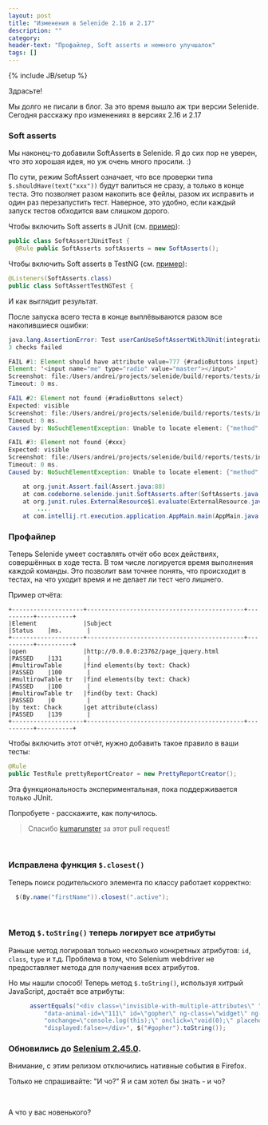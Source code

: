 ```yaml
---
layout: post
title: "Изменения в Selenide 2.16 и 2.17"
description: ""
category:
header-text: "Профайлер, Soft asserts и немного улучшалок"
tags: []
---
```

{% include JB/setup %}

Здрасьте!

Мы долго не писали в блог. За это время вышло аж три версии Selenide. 
Сегодня расскажу про изменениях в версиях 2.16 и 2.17

### Soft asserts

Мы наконец-то добавили SoftAsserts в Selenide. Я до сих пор не уверен, что это хорошая идея, но уж очень много просили. :)

По сути, режим SoftAssert означает, что все проверки типа `$.shouldHave(text("xxx"))` будут валиться не сразу, а только в конце теста. 
Это позволяет разом накопить все фейлы, разом их исправить и один раз перезапустить тест.
Наверное, это удобно, если каждый запуск тестов обходится вам слишком дорого.

Чтобы включить Soft asserts в JUnit (см. [пример](https://github.com/codeborne/selenide/blob/master/src/test/java/integration/SoftAssertJUnitTest.java)):

```java
public class SoftAssertJUnitTest {
  @Rule public SoftAsserts softAsserts = new SoftAsserts();
```

Чтобы включить Soft asserts в TestNG (см. [пример](https://github.com/codeborne/selenide/blob/master/src/test/java/integration/testng/SoftAssertTestNGTest.java)):

```java
@Listeners(SoftAsserts.class)
public class SoftAssertTestNGTest {
```

И как выглядит результат. 

После запуска всего теста в конце выплёвываются разом все накопившиеся ошибки:

```java
java.lang.AssertionError: Test userCanUseSoftAssertWithJUnit(integration.SoftAssertJUnitTest) failed.
3 checks failed

FAIL #1: Element should have attribute value=777 {#radioButtons input}
Element: '<input name="me" type="radio" value="master"></input>'
Screenshot: file:/Users/andrei/projects/selenide/build/reports/tests/integration/SoftAssertJUnitTest/userCanUseSoftAssertWithJUnit/1425503251321.0.png
Timeout: 0 ms.

FAIL #2: Element not found {#radioButtons select}
Expected: visible
Screenshot: file:/Users/andrei/projects/selenide/build/reports/tests/integration/SoftAssertJUnitTest/userCanUseSoftAssertWithJUnit/1425503252361.1.png
Timeout: 0 ms.
Caused by: NoSuchElementException: Unable to locate element: {"method":"css selector","selector":"#radioButtons select"}

FAIL #3: Element not found {#xxx}
Expected: visible
Screenshot: file:/Users/andrei/projects/selenide/build/reports/tests/integration/SoftAssertJUnitTest/userCanUseSoftAssertWithJUnit/1425503252697.2.png
Timeout: 0 ms.
Caused by: NoSuchElementException: Unable to locate element: {"method":"css selector","selector":"#xxx"}

    at org.junit.Assert.fail(Assert.java:88)
    at com.codeborne.selenide.junit.SoftAsserts.after(SoftAsserts.java:54)
    at org.junit.rules.ExternalResource$1.evaluate(ExternalResource.java:50)
        ....
    at com.intellij.rt.execution.application.AppMain.main(AppMain.java:134)
```

### Профайлер

Теперь Selenide умеет составлять отчёт обо всех действиях, совершённых в ходе теста. В том числе логируется время 
выполнения каждой команды. Это позволит вам точнее понять, что происходит в тестах, на что уходит время и не делает ли
тест чего лишнего.

Пример отчёта:

```
+--------------------+--------------------------------------------+----------+----------+
|Element             |Subject                                     |Status    |ms.       |
+--------------------+--------------------------------------------+----------+----------+
|open                |http://0.0.0.0:23762/page_jquery.html       |PASSED    |131       |
|#multirowTable      |find elements(by text: Chack)               |PASSED    |100       |
|#multirowTable tr   |find elements(by text: Chack)               |PASSED    |100       |
|#multirowTable tr   |find(by text: Chack)                        |PASSED    |0         |
|by text: Chack      |get attribute(class)                        |PASSED    |139       |
+--------------------+--------------------------------------------+----------+----------+
```

Чтобы включить этот отчёт, нужно добавить такое правило в ваши тесты:

```java
@Rule
public TestRule prettyReportCreator = new PrettyReportCreator();
```

Эта функциональность экспериментальная, пока поддерживается только JUnit.

Попробуете - расскажите, как получилось.

> Спасибо [kumarunster](https://github.com/kumarunster) за этот pull request! 

<br/>

### Исправлена функция `$.closest()`

Теперь поиск родительского элемента по классу работает корректно:

```java
  $(By.name("firstName")).closest(".active");
```

<br/>

### Метод `$.toString()` теперь логирует все атрибуты

Раньше метод логировал только несколько конкретных атрибутов: `id`, `class`, `type` и т.д.
Проблема в том, что Selenium webdriver не предоставляет метода для получаения всех атрибутов.

Но мы нашли способ! Теперь метод `$.toString()`, используя хитрый JavaScript, достаёт все атрибуты:

```java
      assertEquals("<div class=\"invisible-with-multiple-attributes\" " +
          "data-animal-id=\"111\" id=\"gopher\" ng-class=\"widget\" ng-click=\"none\" " +
          "onchange=\"console.log(this);\" onclick=\"void(0);\" placeholder=\"Животное\" " +
          "displayed:false></div>", $("#gopher").toString());
```

### Обновились до [Selenium 2.45.0](http://selenium.googlecode.com/git/java/CHANGELOG).

Внимание, с этим релизом отключились нативные события в Firefox. 

Только не спрашивайте: "И чо?" 
Я и сам хотел бы знать - и чо? 

<br/>

А что у вас новенького?

<br/>